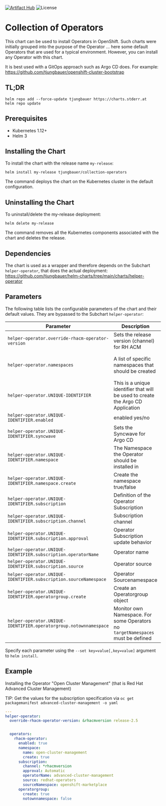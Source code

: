[![Artifact Hub](https://img.shields.io/endpoint?url=https://artifacthub.io/badge/repository/openshift-bootstraps)](https://artifacthub.io/packages/search?repo=openshift-bootstraps)
![License](https://img.shields.io/badge/License-Apache_2.0-blue.svg)

# Collection of Operators

This chart can be used to install Operators in OpenShift. Such charts were initially grouped into the purpose of the Operator ... here some default Operators that are used for a typical environment. 
However, you can install any Operator with this chart. 

It is best used with a GitOps approach such as Argo CD does. For example: https://github.com/tjungbauer/openshift-cluster-bootstrap

## TL;DR 

```console
helm repo add --force-update tjungbauer https://charts.stderr.at
helm repo update
```

## Prerequisites

* Kubernetes 1.12+
* Helm 3

## Installing the Chart

To install the chart with the release name `my-release`:

```console
helm install my-release tjungbauer/collection-operators
```

The command deploys the chart on the Kubernetes cluster in the default configuration.

## Uninstalling the Chart

To uninstall/delete the my-release deployment:

```console
helm delete my-release
```

The command removes all the Kubernetes components associated with the chart and deletes the release.

## Dependencies 

The chart is used as a wrapper and therefore depends on the Subchart `helper-operator`, that does the actual deployment: https://github.com/tjungbauer/helm-charts/tree/main/charts/helper-operator

## Parameters
The following table lists the configurable parameters of the chart and their default values. They are bypassed to the Subchart `helper-operator`:

| Parameter                                 | Description                                   | Default                                                 |
|-------------------------------------------|-----------------------------------------------|---------------------------------------------------------|
| `helper-operator.override-rhacm-operator-version` | Sets the release version (channel) for RH ACM | `release-2.5` |
| `helper-operator.namespaces` | A list of specific namespaces that should be created | `single-sign-on` and `helper-operator.openshift-cert-manager-operator` |
| `helper-operator.UNIQUE-IDENTIFIER`| This is a unique identifier that will be used to create the Argo CD Application | `` |
| `helper-operator.UNIQUE-IDENTIFIER.enabled` | enabled yes/no | `false` |
| `helper-operator.UNIQUE-IDENTIFIER.syncwave` | Sets the Syncwave for Argo CD | 0 |
| `helper-operator.UNIQUE-IDENTIFIER.namespace` | The Namespace the Operator should be installed in | ` ` |
| `helper-operator.UNIQUE-IDENTIFIER.namespace.create` | Create the namespace true/false | `false` |
| `helper-operator.UNIQUE-IDENTIFIER.subscription` | Definition of the Operator Subscription | `` |
| `helper-operator.UNIQUE-IDENTIFIER.subscription.channel` | Subscription channel | `stable` |
| `helper-operator.UNIQUE-IDENTIFIER.subscription.approval` | Operator Subscription update behavior  | `Automatic` |
| `helper-operator.UNIQUE-IDENTIFIER.subscription.operatorName` | Operator name | `` |
| `helper-operator.UNIQUE-IDENTIFIER.subscription.source` | Operator source | `redhat-operators `|
| `helper-operator.UNIQUE-IDENTIFIER.subscription.sourceNamespace` | Operator Sourcenamespace  | `openshift-marketplace` |
| `helper-operator.UNIQUE-IDENTIFIER.operatorgroup.create` |  Create an Operatorgroup object  | `false` |
| `helper-operator.UNIQUE-IDENTIFIER.operatorgroup.notownnamespace` | Monitor own Namespace. For some Operators no `targetNamespaces` must be defined | `false` |

Specify each parameter using the `--set key=value[,key=value]` argument to `helm install`.

## Example

Installing the Operator "Open Cluster Management" (that is Red Hat Advanced Cluster Management)

TIP: Get the values for the subscription specification via `oc get packagemanifest advanced-cluster-management -o yaml`

```yaml
---
helper-operator:
  override-rhacm-operator-version: &rhacmversion release-2.5


  operators:
    rhacm-operator:
      enabled: true
      namespace:
        name: open-cluster-management
        create: true
      subscription:
        channel: *rhacmversion
        approval: Automatic
        operatorName: advanced-cluster-management
        source: redhat-operators
        sourceNamespace: openshift-marketplace
      operatorgroup:
        create: true
        notownnamespace: false
```
